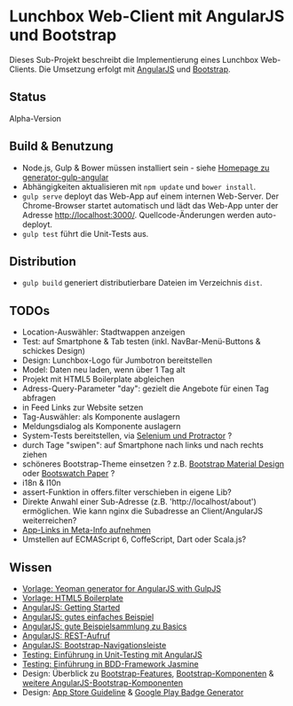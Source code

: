 Lunchbox Web-Client mit AngularJS und Bootstrap
===============================================

Dieses Sub-Projekt beschreibt die Implementierung eines Lunchbox Web-Clients. Die Umsetzung erfolgt mit [AngularJS](https://angularjs.org) und [Bootstrap](http://getbootstrap.com).



Status
------

Alpha-Version



Build & Benutzung
-----------------

* Node.js, Gulp & Bower müssen installiert sein - siehe [Homepage zu generator-gulp-angular](https://www.npmjs.com/package/generator-gulp-angular)
* Abhängigkeiten aktualisieren mit `npm update` und `bower install`.
* `gulp serve` deployt das Web-App auf einem internen Web-Server. Der Chrome-Browser startet automatisch und lädt das Web-App unter der Adresse [http://localhost:3000/](http://localhost:3000/). Quellcode-Änderungen werden auto-deployt.
* `gulp test` führt die Unit-Tests aus.



Distribution
------------

* `gulp build` generiert distributierbare Dateien im Verzeichnis `dist`.



TODOs
-----

* Location-Auswähler: Stadtwappen anzeigen
* Test: auf Smartphone & Tab testen (inkl. NavBar-Menü-Buttons & schickes Design)
* Design: Lunchbox-Logo für Jumbotron bereitstellen
* Model: Daten neu laden, wenn über 1 Tag alt
* Projekt mit HTML5 Boilerplate abgleichen
* Adress-Query-Parameter "day": gezielt die Angebote für einen Tag abfragen
* in Feed Links zur Website setzen
* Tag-Auswähler: als Komponente auslagern
* Meldungsdialog als Komponente auslagern
* System-Tests bereitstellen, via [Selenium und Protractor](https://github.com/angular/protractor) ?
* durch Tage "swipen": auf Smartphone nach links und nach rechts ziehen
* schöneres Bootstrap-Theme einsetzen ? z.B. [Bootstrap Material Design](http://fezvrasta.github.io/bootstrap-material-design/) oder [Bootswatch Paper](https://bootswatch.com/paper/) ?
* i18n & l10n
* assert-Funktion in offers.filter verschieben in eigene Lib?
* Direkte Anwahl einer Sub-Adresse (z.B. 'http://localhost/about') ermöglichen. Wie kann nginx die Subadresse an Client/AngularJS weiterreichen?
* [App-Links in Meta-Info aufnehmen](http://ricostacruz.com/cheatsheets/applinks.html)
* Umstellen auf ECMAScript 6, CoffeScript, Dart oder Scala.js?


Wissen
------

* [Vorlage: Yeoman generator for AngularJS with GulpJS](https://www.npmjs.com/package/generator-gulp-angular)
* [Vorlage: HTML5 Boilerplate](https://github.com/h5bp/html5-boilerplate)
* [AngularJS: Getting Started](https://docs.angularjs.org/misc/started)
* [AngularJS: gutes einfaches Beispiel](https://github.com/tastejs/todomvc/tree/master/examples/angularjs)
* [AngularJS: gute Beispielsammlung zu Basics](http://www.angularjshub.com/examples/)
* [AngularJS: REST-Aufruf](https://docs.angularjs.org/tutorial/step_11)
* [AngularJS: Bootstrap-Navigationsleiste](https://angularjs.de/artikel/navigation-menu-bootstrap)
* [Testing: Einführung in Unit-Testing mit AngularJS](https://docs.angularjs.org/guide/unit-testing)
* [Testing: Einführung in BDD-Framework Jasmine](http://jasmine.github.io/2.2/introduction.html)
* Design: Überblick zu [Bootstrap-Features](http://getbootstrap.com/css/), [Bootstrap-Komponenten](http://getbootstrap.com/components/) & [weitere AngularJS-Bootstrap-Komponenten](https://angular-ui.github.io/bootstrap/)
* Design: [App Store Guideline](https://developer.apple.com/app-store/marketing/guidelines/de/) & [Google Play Badge Generator](https://developer.android.com/distribute/tools/promote/badges.html)
